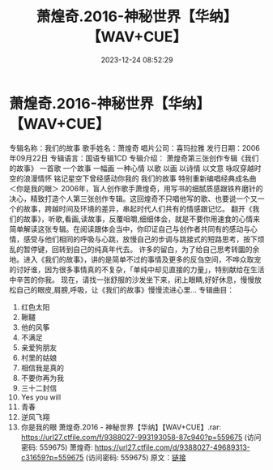 ﻿---
title: 萧煌奇.2016-神秘世界【华纳】【WAV+CUE】
date: 2023-12-24 08:52:29
categories: WAV车载音乐、镜像
tags: 华语中文
---
# 萧煌奇.2016-神秘世界【华纳】【WAV+CUE】

专辑名称：我们的故事
歌手姓名：萧煌奇
唱片公司：喜玛拉雅
发行日期：2006年09月22日
专辑语言：国语专辑1CD
专辑介绍：
萧煌奇第三张创作专辑《我们的故事》
一首歌 一个故事
一幅画 一种心情
以歌 以画 以诗情 以文意
咏叹穿越时空的浪漫情怀
铭记星空下曾经感动你我的
我们的故事
特别重新编唱经典成名曲 ＜你是我的眼＞
2006年，盲人创作歌手萧煌奇，用写书的细腻质感跟铁杵磨针的决心，精致打造个人第三张创作专辑。这回煌奇不只唱他写的歌、也要说一个又一个的故事，跨越时间及环境的差异，串起时代人们共有的情感跟记忆。
翻开《我们的故事》，听歌,看画,读故事，反覆咀嚼,细细体会，就是不要你用速食的心情来简单解读这张专辑。在阅读跟体会当中，你印证自己与创作者共同有的感动与心情，感受与他们相同的呼吸与心跳，放慢自己的步调与跳接式的短路思考，按下烦乱的暂停键，回转到自己的纯真年代去。
许多的留白，为了给自己思考转圜的余地。进入《我们的故事》，讲的是简单不过的事情及更多的反刍空间，不哗众取宠的讨好谁，因为很多事情真的不复杂，「单纯中却见直接的力量」，特别献给在生活中辛苦的你我。
现在，请找一张舒服的沙发坐下来，闭上眼睛,好好休息，慢慢放松自己的眼皮,肩膀,呼吸，让《我们的故事》慢慢流进心里…
专辑曲目：
01. 红色太阳
02. 鞦韆
03. 他的风筝
04. 不满足
05. 亲爱狗朋友
06. 村里的姑娘
07. 相信我是真的
08. 不要你再为我
09. 三十二封信
10. Yes you will
11. 青春
12. 逆风飞翔
13. 你是我的眼
萧煌奇.2016 - 神秘世界【华纳】【WAV+CUE】.rar: https://url27.ctfile.com/f/9388027-993193058-87c940?p=559675
(访问密码: 559675)
萧煌奇: https://url27.ctfile.com/d/9388027-49689313-c31659?p=559675
(访问密码: 559675)
原文：[链接](https://blog.sina.com.cn/s/blog_1647c7e76010313yy.html)